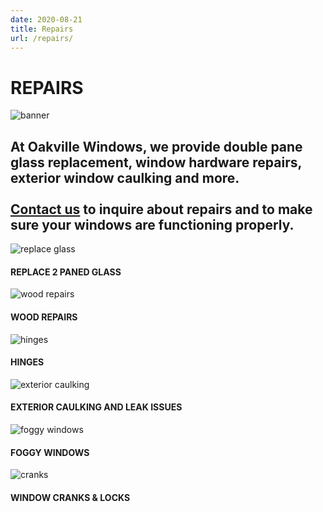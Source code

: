 ```yaml
---
date: 2020-08-21
title: Repairs
url: /repairs/
---
```

<div class="content container">
    <h1 class="title">REPAIRS</h1>
    <div class="banner">
        <img alt="banner" src="/img/repairsBanner.png" />
        <h2>
            At Oakville Windows, we
            provide double pane glass
            replacement, window
            hardware repairs, exterior
            window caulking and more.
            <br />
            <br />
            <a href="#" id="contactLink">Contact us</a> to inquire about
            repairs and to make sure
            your windows are
            functioning properly.
        </h2>
    </div>
    <div id="items">
        <div class="types">
            <div>
                <img class="icon" alt="replace glass" src="/img/replaceGlass.png"/>
            </div>
            <div>
                <h4>REPLACE 2 PANED GLASS</h4>
                <p>
                </p>
            </div>
        </div>
        <div class="types">
            <div>
                <img class="icon" alt="wood repairs" src="/img/woodRepair.png"/>
            </div>
            <div>
                <h4>WOOD REPAIRS</h4>
                <p>
                </p>
            </div>
        </div>
        <div class="types">
            <div>
                <img class="icon" alt="hinges" src="/img/hinges.png" />
            </div>
            <div>
                <h4>HINGES</h4>
                <p>
                </p>
            </div>
        </div>
        <div class="types">
            <div>
                <img class="icon" alt="exterior caulking" src="/img/caulking.png" />
            </div>
            <div>
                <h4>EXTERIOR CAULKING AND LEAK ISSUES</h4>
                <p>
                </p>
            </div>
        </div>
        <div class="types">
            <div>
                <img class="icon" alt="foggy windows" src="/img/foggyWindows.png"/>
            </div>
            <div>
                <h4>FOGGY WINDOWS</h4>
                <p>
                </p>
            </div>
        </div>
        <div class="types">
            <div>
                <img class="icon" alt="cranks" src="/img/cranks.png"/>
            </div>
            <div>
                <h4>WINDOW CRANKS & LOCKS</h4>
                <p>
                </p>
            </div>
        </div>
    </div>
</div>